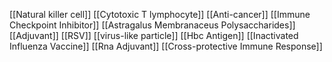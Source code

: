 [[Natural killer cell]]
[[Cytotoxic T lymphocyte]]
[[Anti-cancer]]
[[Immune Checkpoint Inhibitor]]
[[Astragalus Membranaceus Polysaccharides]]
[[Adjuvant]]
[[RSV]]
[[virus-like particle]]
[[Hbc Antigen]]
[[Inactivated Influenza Vaccine]]
[[Rna Adjuvant]]
[[Cross-protective Immune Response]]
